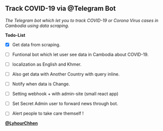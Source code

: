 ## Track COVID-19 via @Telegram Bot

*The Telegram bot which let you to track COVID-19 or Corona Virus cases in Cambodia using data scraping.*


**Todo-List**
 - [x] Get data from scraping. 
 - [ ] Funtional bot which let user see data in Cambodia about COVID-19.
 - [ ] localization as English and Khmer.
 - [ ] Also get data with Another Country with query inline.
 - [ ] Notify when data is Change.
 - [ ] Setting webhook + with admin-site (small react app)
 - [ ] Set Secret Admin user to forward news through bot.
 - [ ] Alert people to take care themself ! 
 
 
**[@LyhourChhen](https://t.me/lyhourchhen)**
